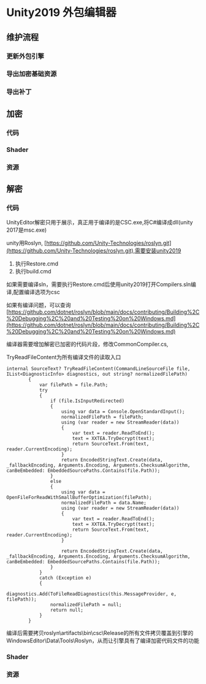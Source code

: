 # Unity2019 外包编辑器

## 维护流程

### 更新外包引擎

### 导出加密基础资源

### 导出补丁

## 加密

### 代码

### Shader

### 资源

## 解密

### 代码

UnityEditor解密只用于展示，真正用于编译的是CSC.exe,将C\#编译成dll\(unity 2017是msc.exe\)

unity用Roslyn, [https://github.com/Unity-Technologies/roslyn.git](https://github.com/Unity-Technologies/roslyn.git),需要安装unity2019

1. 执行Restore.cmd
2.  执行build.cmd

如果需要编译sln，需要执行Restore.cmd后使用unity2019打开Compilers.sln编译,配置编译选项为csc

如果有编译问题，可以查询[https://github.com/dotnet/roslyn/blob/main/docs/contributing/Building%2C%20Debugging%2C%20and%20Testing%20on%20Windows.md](https://github.com/dotnet/roslyn/blob/main/docs/contributing/Building%2C%20Debugging%2C%20and%20Testing%20on%20Windows.md)

编译器需要增加解密已加密的代码片段，修改CommonCompiler.cs,

TryReadFileContent为所有编译文件的读取入口

```text
internal SourceText? TryReadFileContent(CommandLineSourceFile file, IList<DiagnosticInfo> diagnostics, out string? normalizedFilePath)
        {
            var filePath = file.Path;
            try
            {
                if (file.IsInputRedirected)
                {
                    using var data = Console.OpenStandardInput();
                    normalizedFilePath = filePath;
                    using (var reader = new StreamReader(data))
                    {
                        var text = reader.ReadToEnd();
                        text = XXTEA.TryDecrypt(text);
                        return SourceText.From(text, reader.CurrentEncoding);
                    }
                    return EncodedStringText.Create(data, _fallbackEncoding, Arguments.Encoding, Arguments.ChecksumAlgorithm, canBeEmbedded: EmbeddedSourcePaths.Contains(file.Path));
                }
                else
                {
                    using var data = OpenFileForReadWithSmallBufferOptimization(filePath);
                    normalizedFilePath = data.Name;
                    using (var reader = new StreamReader(data))
                    {
                        var text = reader.ReadToEnd();
                        text = XXTEA.TryDecrypt(text);
                        return SourceText.From(text, reader.CurrentEncoding);
                    }

                    return EncodedStringText.Create(data, _fallbackEncoding, Arguments.Encoding, Arguments.ChecksumAlgorithm, canBeEmbedded: EmbeddedSourcePaths.Contains(file.Path));
                }
            }
            catch (Exception e)
            {
                diagnostics.Add(ToFileReadDiagnostics(this.MessageProvider, e, filePath));
                normalizedFilePath = null;
                return null;
            }
        }
```

编译后需要拷贝roslyn\artifacts\bin\csc\Release的所有文件拷贝覆盖到引擎的WindowsEditor\Data\Tools\Roslyn，从而让引擎具有了编译加密代码文件的功能

### Shader

### 资源


